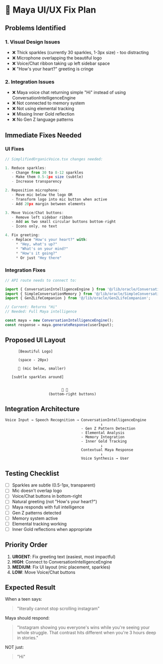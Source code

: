# 🎯 Maya UI/UX Fix Plan

## Problems Identified

### 1. **Visual Design Issues**
- ❌ Thick sparkles (currently 30 sparkles, 1-3px size) - too distracting
- ❌ Microphone overlapping the beautiful logo
- ❌ Voice/Chat ribbon taking up left sidebar space
- ❌ "How's your heart?" greeting is cringe

### 2. **Integration Issues**
- ❌ Maya voice chat returning simple "Hi" instead of using ConversationIntelligenceEngine
- ❌ Not connected to memory system
- ❌ Not using elemental tracking
- ❌ Missing Inner Gold reflection
- ❌ No Gen Z language patterns

## Immediate Fixes Needed

### UI Fixes

```typescript
// SimplifiedOrganicVoice.tsx changes needed:

1. Reduce sparkles:
   - Change from 30 to 8-12 sparkles
   - Make them 0.5-1px size (subtle)
   - Increase transparency

2. Reposition microphone:
   - Move mic below the logo OR
   - Transform logo into mic button when active
   - Add 20px margin between elements

3. Move Voice/Chat buttons:
   - Remove left sidebar ribbon
   - Add as two small circular buttons bottom-right
   - Icons only, no text

4. Fix greeting:
   - Replace "How's your heart?" with:
     * "Hey, what's up?"
     * "What's on your mind?"
     * "How's it going?"
     * Or just "Hey there"
```

### Integration Fixes

```typescript
// API route needs to connect to:

import { ConversationIntelligenceEngine } from '@/lib/oracle/ConversationIntelligenceEngine';
import { SimpleConversationMemory } from '@/lib/oracle/SimpleConversationMemory';
import { GenZLifeCompanion } from '@/lib/oracle/GenZLifeCompanion';

// Current: Returns "Hi"
// Needed: Full Maya intelligence

const maya = new ConversationIntelligenceEngine();
const response = maya.generateResponse(userInput);
```

## Proposed UI Layout

```
      [Beautiful Logo]

      (space - 20px)

      🎤 (mic below, smaller)

   [subtle sparkles around]


                          💬 🎤
                    (bottom-right buttons)
```

## Integration Architecture

```
Voice Input → Speech Recognition → ConversationIntelligenceEngine
                                            ↓
                                   - Gen Z Pattern Detection
                                   - Elemental Analysis
                                   - Memory Integration
                                   - Inner Gold Tracking
                                            ↓
                                   Contextual Maya Response
                                            ↓
                                   Voice Synthesis → User
```

## Testing Checklist

- [ ] Sparkles are subtle (0.5-1px, transparent)
- [ ] Mic doesn't overlap logo
- [ ] Voice/Chat buttons in bottom-right
- [ ] Natural greeting (not "How's your heart?")
- [ ] Maya responds with full intelligence
- [ ] Gen Z patterns detected
- [ ] Memory system active
- [ ] Elemental tracking working
- [ ] Inner Gold reflections when appropriate

## Priority Order

1. **URGENT**: Fix greeting text (easiest, most impactful)
2. **HIGH**: Connect to ConversationIntelligenceEngine
3. **MEDIUM**: Fix UI layout (mic placement, sparkles)
4. **LOW**: Move Voice/Chat buttons

## Expected Result

When a teen says:
> "literally cannot stop scrolling instagram"

Maya should respond:
> "Instagram showing you everyone's wins while you're seeing your whole struggle. That contrast hits different when you're 3 hours deep in stories."

NOT just:
> "Hi"